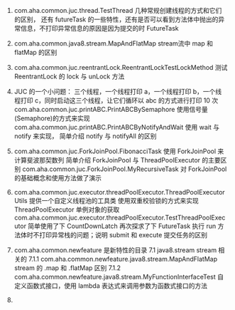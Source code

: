 1. com.aha.common.juc.thread.TestThread 几种常规创建线程的方式和它们的区别，
   还有 futureTask 的一些特性，还有是否可以看到方法体中抛出的异常信息，不打印异常信息的原因是因为提交的时 FutureTask

2. com.aha.common.java8.stream.MapAndFlatMap stream流中 map 和 flatMap 的区别

3. com.aha.common.juc.reentrantLock.ReentrantLockTestLockMethod 
   测试 ReentrantLock 的 lock 与 unLock 方法

4. JUC 的一个小问题：
   三个线程，一个线程打印 a，一个线程打印 b，一个线程打印 c，同时启动这三个线程，让它们循环以 abc 的方式进行打印 10 次
   com.aha.common.juc.printABC.PrintABCBySemaphore 使用信号量(Semaphore)的方式来实现
   com.aha.common.juc.printABC.PrintABCByNotifyAndWait 使用 wait 与 notify 来实现，
   简单介绍 notify 与 notifyAll 的区别

5. com.aha.common.juc.ForkJoinPool.FibonacciTask 使用 ForkJoinPool 来计算斐波那契数列 
   简单介绍 ForkJoinPool 与 ThreadPoolExecutor 的主要区别
   com.aha.common.juc.ForkJoinPool.MyRecursiveTask 对 ForkJoinPool 的基础概念和使用方法做了演示

6. com.aha.common.juc.executor.threadPoolExecutor.ThreadPoolExecutorUtils 提供一个自定义线程池的工具类
   使用双重校验锁的方式来实现 ThreadPoolExecutor 单例对象的获取
   com.aha.common.juc.executor.threadPoolExecutor.TestThreadPoolExecutor 简单使用了下 CountDownLatch
   再次探求了下 FutureTask 执行 run 方法体时不打印异常栈的问题；说明 submit 和 execute 提交任务的区别

7. com.aha.common.newfeature 是新特性的目录
   7.1 java8.stream stream 相关的
      7.1.1 com.aha.common.newfeature.java8.stream.MapAndFlatMap stream 的 .map 和 .flatMap 区别
      7.1.2 com.aha.common.newfeature.java8.stream.MyFunctionInterfaceTest 自定义函数式接口，使用 lambda 表达式来调用参数为函数式接口的方法

8. 
